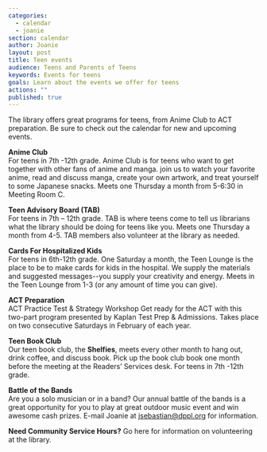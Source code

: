 ```yaml
---
categories: 
  - calendar
  - joanie
section: calendar
author: Joanie
layout: post
title: Teen events
audience: Teens and Parents of Teens
keywords: Events for teens
goals: Learn about the events we offer for teens
actions: ""
published: true
---
```


The library offers great programs for teens, from Anime Club to ACT preparation. Be sure to check out the calendar for new and upcoming events. 

**Anime Club**  
For teens in 7th -12th grade. Anime Club is for teens who want to get together with other fans of anime and manga. join us to watch your favorite anime, read and discuss manga, create your own artwork, and treat yourself to some Japanese snacks. Meets one Thursday a month from 5-6:30 in Meeting Room C.   

**Teen Advisory Board (TAB)**  
For teens in 7th – 12th grade. TAB is where teens come to tell us librarians what the library should be doing for teens like you. Meets one Thursday a month from 4-5. TAB members also volunteer at the library as needed.  

**Cards For Hospitalized Kids**  
For teens in 6th-12th grade. One Saturday a month, the Teen Lounge is the place to be to make cards for kids in the hospital. We supply the materials and suggested messages--you supply your creativity and energy. Meets in the Teen Lounge from 1-3 (or any amount of time you can give).  

**ACT Preparation**  
ACT Practice Test & Strategy Workshop
Get ready for the ACT with this two-part program presented by Kaplan Test Prep & Admissions. Takes place on two consecutive Saturdays in February of each year. 

**Teen Book Club**  
Our teen book club, the **Shelfies**, meets every other month to hang out, drink coffee, and discuss book. Pick up the book club book one month before the meeting at the Readers’ Services desk. For teens in 7th -12th grade.   

**Battle of the Bands**  
Are you a solo musician or in a band? Our annual battle of the bands is a great opportunity for you to play at great outdoor music event and win awesome cash prizes. E-mail Joanie at jsebastian@dppl.org for information.  

**Need Community Service Hours?** Go here for information on volunteering at the library.